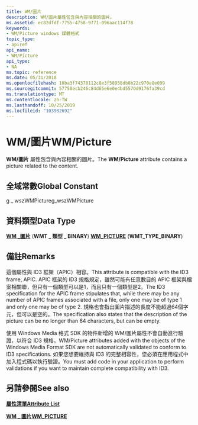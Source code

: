 ```yaml
---
title: WM/圖片
description: WM/圖片屬性包含與內容相關的圖片。
ms.assetid: ec82dfdf-7755-4758-9771-096aac114f78
keywords:
- WM/Picture windows 媒體格式
topic_type:
- apiref
api_name:
- WM/Picture
api_type:
- NA
ms.topic: reference
ms.date: 05/31/2018
ms.openlocfilehash: 18ba3f74378112c8e3f58958db8b22c970e8e099
ms.sourcegitcommit: 57758ecb246c84d65e6e0e4bd5570d9176fa39cd
ms.translationtype: MT
ms.contentlocale: zh-TW
ms.lasthandoff: 10/25/2019
ms.locfileid: "103932692"
---
```

# <a name="wmpicture"></a><span data-ttu-id="14646-104">WM/圖片</span><span class="sxs-lookup"><span data-stu-id="14646-104">WM/Picture</span></span>

<span data-ttu-id="14646-105">**WM/圖片** 屬性包含與內容相關的圖片。</span><span class="sxs-lookup"><span data-stu-id="14646-105">The **WM/Picture** attribute contains a picture related to the content.</span></span>

## <a name="global-constant"></a><span data-ttu-id="14646-106">全域常數</span><span class="sxs-lookup"><span data-stu-id="14646-106">Global Constant</span></span>

<span data-ttu-id="14646-107">g \_ wszWMPicture</span><span class="sxs-lookup"><span data-stu-id="14646-107">g\_wszWMPicture</span></span>

## <a name="data-type"></a><span data-ttu-id="14646-108">資料類型</span><span class="sxs-lookup"><span data-stu-id="14646-108">Data Type</span></span>

<span data-ttu-id="14646-109">[**WM \_圖片**](/previous-versions/windows/desktop/api/wmsdkidl/ns-wmsdkidl-wm_picture) (**WMT \_ 類型 \_ BINARY**) </span><span class="sxs-lookup"><span data-stu-id="14646-109">[**WM\_PICTURE**](/previous-versions/windows/desktop/api/wmsdkidl/ns-wmsdkidl-wm_picture) (**WMT\_TYPE\_BINARY**)</span></span>

## <a name="remarks"></a><span data-ttu-id="14646-110">備註</span><span class="sxs-lookup"><span data-stu-id="14646-110">Remarks</span></span>

<span data-ttu-id="14646-111">這個屬性與 ID3 框架（APIC）相容。</span><span class="sxs-lookup"><span data-stu-id="14646-111">This attribute is compatible with the ID3 frame, APIC.</span></span> <span data-ttu-id="14646-112">APIC 框架的 ID3 規格規定，雖然可能有任意數目的 APIC 框架與檔案相關聯，但只有一個類型可以是1，而且只有一個類型是2。</span><span class="sxs-lookup"><span data-stu-id="14646-112">The ID3 specification for the APIC frame stipulates that, while there may be any number of APIC frames associated with a file, only one may be of type 1 and only one may be of type 2.</span></span> <span data-ttu-id="14646-113">規格也會指出圖片描述的長度不能超過64個字元，但可以是空的。</span><span class="sxs-lookup"><span data-stu-id="14646-113">The specification also states that the description of the picture can be no longer than 64 characters, but can be empty.</span></span>

<span data-ttu-id="14646-114">使用 Windows Media 格式 SDK 的物件新增的 WM/圖片屬性不會自動進行驗證，以符合 ID3 規格。</span><span class="sxs-lookup"><span data-stu-id="14646-114">WM/Picture attributes added with the objects of the Windows Media Format SDK are not automatically validated to conform to ID3 specifications.</span></span> <span data-ttu-id="14646-115">如果您想要維持與 ID3 的完整相容性，您必須在應用程式中加入程式碼以執行驗證。</span><span class="sxs-lookup"><span data-stu-id="14646-115">You must add code in your application to perform validations if you want to maintain complete compatibility with ID3.</span></span>

## <a name="see-also"></a><span data-ttu-id="14646-116">另請參閱</span><span class="sxs-lookup"><span data-stu-id="14646-116">See also</span></span>

<dl> <dt>

[<span data-ttu-id="14646-117">**屬性清單**</span><span class="sxs-lookup"><span data-stu-id="14646-117">**Attribute List**</span></span>](attribute-list.md)
</dt> <dt>

[<span data-ttu-id="14646-118">**WM \_ 圖片**</span><span class="sxs-lookup"><span data-stu-id="14646-118">**WM\_PICTURE**</span></span>](/previous-versions/windows/desktop/api/wmsdkidl/ns-wmsdkidl-wm_picture)
</dt> </dl>

 

 




